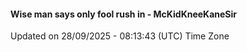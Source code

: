 #### Wise man says only fool rush in - McKidKneeKaneSir
Updated on 28/09/2025 - 08:13:43 (UTC) Time Zone
